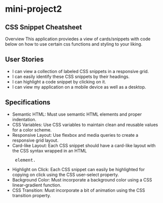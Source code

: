 # mini-project2

## CSS Snippet Cheatsheet
Overview
This application proviedes a view of cards/snippets with code below on how to use certain css functions and styling to your liking. 

## User Stories
- I can view a collection of labeled CSS snippets in a responsive grid.
- I can easily identify these CSS snippets by their headings.
- I can highlight a code snippet by clicking on it.
- I can view my application on a mobile device as well as a desktop.

## Specifications
- Semantic HTML: Must use semantic HTML elements and proper indentation.
- CSS Variables: Use CSS variables to maintain clean and reusable values for a color scheme.
- Responsive Layout: Use flexbox and media queries to create a responsive grid layout.
- Card-like Layout: Each CSS snippet should have a card-like layout with the CSS syntax wrapped in an HTML <pre> element.
- Highlight on Click: Each CSS snippet can easily be highlighted for copying on click using the CSS user-select property.
- Background Color: Must incorporate a background color using a CSS linear-gradient function.
- CSS Transition: Must incorporate a bit of animation using the CSS transition property.